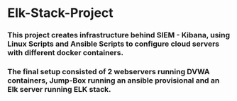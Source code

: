 # Elk-Stack-Project
### This project creates infrastructure behind SIEM - Kibana, using Linux Scripts and Ansible Scripts to configure cloud servers with different docker containers.
### The final setup consisted of 2 webservers running DVWA containers, Jump-Box running an ansible provisional and an Elk server running ELK stack.

[logo]: https://github.com/Delarin/Elk-Stack-Project/Diagrams/images/image1.png "Cloud Infrastructure"

